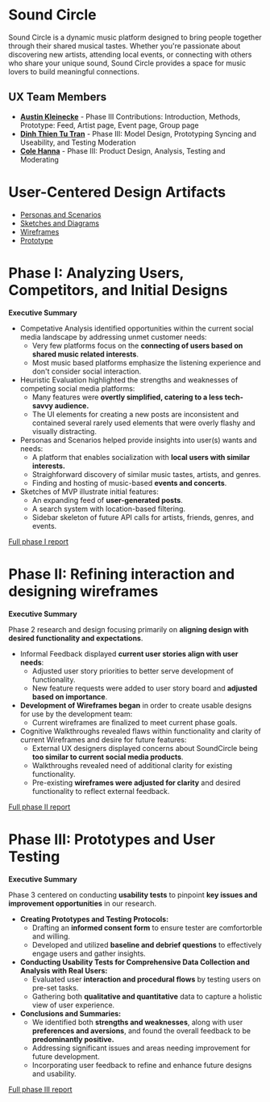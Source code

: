# Sound Circle

Sound Circle is a dynamic music platform designed to bring people together through their shared musical tastes. Whether you're passionate about discovering new artists, attending local events, or connecting with others who share your unique sound, Sound Circle provides a space for music lovers to build meaningful connections.

## UX Team Members

* **[Austin Kleinecke](https://github.com/UsabilityEngineering/ux-journal-akleinecke)** - Phase III Contributions: Introduction, Methods, Prototype: Feed, Artist page, Event page, Group page
* **[Dinh Thien Tu Tran](https://github.com/UsabilityEngineering/ux-journal-Harleyquinn1992)** - Phase III: Model Design, Prototyping Syncing and Useability, and Testing Moderation
* **[Cole Hanna](https://github.com/UsabilityEngineering/ux-journal-kidhanna)** - Phase III: Product Design, Analysis, Testing and Moderating

# User-Centered Design Artifacts

* [Personas and Scenarios](personas/)
* [Sketches and Diagrams](sketches/)
* [Wireframes](wireframes/)
* [Prototype](https://www.figma.com/design/uPFehJ6oJvFlu2iKw5bTvK/x10-Wireframes-Practice?node-id=251-352&t=rkPNU2z4Y6MRhUlN-1)

# Phase I: Analyzing Users, Competitors, and Initial Designs



**Executive Summary**

* Competative Analysis identified opportunities within the current social media landscape by addressing unmet customer needs:
  * Very few platforms focus on the **connecting of users based on shared music related interests**.
  * Most music based platforms emphasize the listening experience and don't consider social interaction.
* Heuristic Evaluation highlighted the strengths and weaknesses of competing social media platforms:
  * Many features were **overtly simplified, catering to a less tech-savvy audience.**
  * The UI elements for creating a new posts are inconsistent and contained several rarely used elements that were overly flashy and visually distracting.
* Personas and Scenarios helped provide insights into user(s) wants and needs:
  * A platform that enables socialization with **local users with similar interests.**
  * Straighforward discovery of similar music tastes, artists, and genres.
  * Finding and hosting of music-based **events and concerts**.
* Sketches of MVP illustrate initial features:
  * An expanding feed of **user-generated posts**.
  * A search system with location-based filtering.
  * Sidebar skeleton of future API calls for artists, friends, genres, and events.

[Full phase I report](phaseI/)

# Phase II: Refining interaction and designing wireframes

**Executive Summary**

Phase 2 research and design focusing primarily on **aligning design with desired functionality and expectations**.

* Informal Feedback displayed **current user stories align with user needs**:
  * Adjusted user story priorities to better serve development of functionality.
  * New feature requests were added to user story board and **adjusted based on importance**.
* **Development of Wireframes began** in order to create usable designs for use by the development team:
  * Current wireframes are finalized to meet current phase goals.
* Cognitive Walkthroughs revealed flaws within functionality and clarity of current Wireframes and desire for future features:
  * External UX designers displayed concerns about SoundCircle being **too similar to current social media products**. 
  * Walkthroughs revealed need of additional clarity for existing functionality.
  * Pre-existing **wireframes were adjusted for clarity** and desired functionality to reflect external feedback.

[Full phase II report](phaseII/)

# Phase III: Prototypes and User Testing

**Executive Summary**

Phase 3 centered on conducting **usability tests** to pinpoint **key issues and improvement opportunities** in our research.
* **Creating Prototypes and Testing Protocols:**
  * Drafting an **informed consent form** to ensure tester are comfortorble and willing.
  * Developed and utilized **baseline and debrief questions** to effectively engage users and gather insights.
* **Conducting Usability Tests for Comprehensive Data Collection and Analysis with Real Users:**
  * Evaluated user **interaction and procedural flows** by testing users on pre-set tasks.
  * Gathering both **qualitative and quantitative** data to capture a holistic view of user experience.
* **Conclusions and Summaries:**
  * We identified both **strengths and weaknesses**, along with user **preferences and aversions**, and found the overall feedback to be **predominantly positive.**
  * Addressing significant issues and areas needing improvement for future development.
  * Incorporating user feedback to refine and enhance future designs and usability.

[Full phase III report](phaseIII/)
